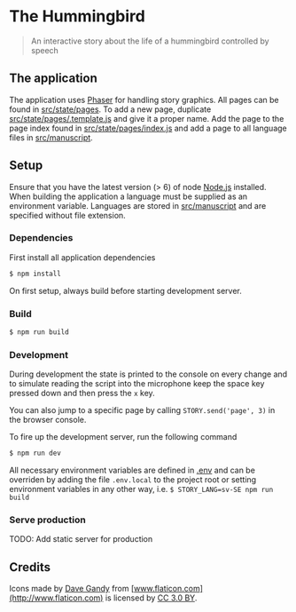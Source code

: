 # The Hummingbird

> An interactive story about the life of a hummingbird controlled by speech

## The application

The application uses [Phaser](http://phaser.io) for handling story graphics. All pages can be found in [src/state/pages](src/state/pages). To add a new page, duplicate [src/state/pages/.template.js](src/state/pages/.template.js) and give it a proper name. Add the page to the page index found in [src/state/pages/index.js](src/state/pages/index.js) and add a page to all language files in [src/manuscript](src/manuscript).

## Setup

Ensure that you have the latest version (> 6) of node [Node.js](https://nodejs.org) installed. When building the application a language must be supplied as an environment variable. Languages are stored in [src/manuscript](src/manuscript) and are specified without file extension.

### Dependencies

First install all application dependencies

```bash
$ npm install
```

On first setup, always build before starting development server.

### Build

```bash
$ npm run build
```

### Development

During development the state is printed to the console on every change and to simulate  reading the script into the microphone keep the space key pressed down and then press the `x` key.

You can also jump to a specific page by calling `STORY.send('page', 3)` in the browser console.

To fire up the development server, run the following command

```bash
$ npm run dev
```

All necessary environment variables are defined in [.env](.env) and can be overriden by adding the file `.env.local` to the project root or setting environment variables in any other way, i.e. `$ STORY_LANG=sv-SE npm run build`

### Serve production

TODO: Add static server for production

## Credits

Icons made by [Dave Gandy](http://www.flaticon.com/authors/dave-gandy) from [www.flaticon.com](http://www.flaticon.com) is licensed by [CC 3.0 BY](http://creativecommons.org/licenses/by/3.0/).

